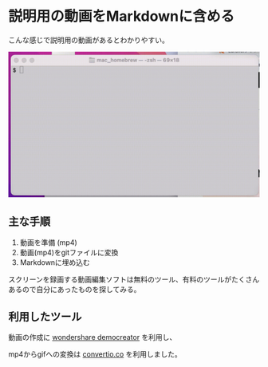 # 説明用の動画をMarkdownに含める

こんな感じで説明用の動画があるとわかりやすい。

![gif sample](./202207180001.gif)

## 主な手順
1. 動画を準備 (mp4)
2. 動画(mp4)をgitファイルに変換
3. Markdownに埋め込む

スクリーンを録画する動画編集ソフトは無料のツール、有料のツールがたくさんあるので自分にあったものを探してみる。

## 利用したツール

動画の作成に [wondershare democreator](https://dc.wondershare.jp/?gclid=CjwKCAjw5s6WBhA4EiwACGncZSEIImNOXfLpbZqr_YrYzBSAr9p2ArTIyfWOtf2oGF39Kz7SaX_ekhoCpTQQAvD_BwE) を利用し、

mp4からgifへの変換は [convertio.co](https://convertio.co/ja/mp4-gif/) を利用しました。


